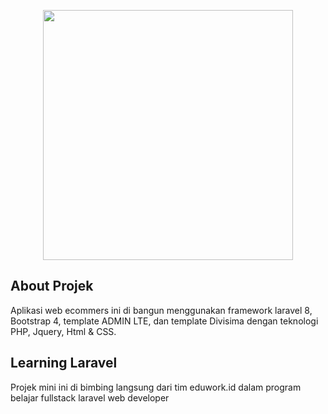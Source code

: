 <p align="center"><a href="https://laravel.com" target="_blank"><img src="https://raw.githubusercontent.com/laravel/art/master/logo-lockup/5%20SVG/2%20CMYK/1%20Full%20Color/laravel-logolockup-cmyk-red.svg" width="400"></a></p>


## About Projek
Aplikasi web ecommers ini di bangun menggunakan framework laravel 8, Bootstrap 4, template ADMIN LTE, 
dan template Divisima dengan teknologi PHP, Jquery, Html & CSS.

## Learning Laravel
Projek mini ini di bimbing langsung dari tim eduwork.id dalam program belajar fullstack laravel web developer
